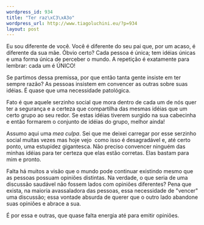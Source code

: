 ```yaml
--- 
wordpress_id: 934
title: "Ter raz\xC3\xA3o"
wordpress_url: http://www.tiagoluchini.eu/?p=934
layout: post
---
```

Eu sou diferente de você. Você é diferente do seu pai que, por um acaso, é diferente da sua mãe. Óbvio certo? Cada pessoa é única; tem idéias únicas e uma forma única de perceber o mundo. A repetição é exatamente para lembrar: cada um é ÚNICO!

Se partimos dessa premissa, por que então tanta gente insiste em ter sempre razão? As pessoas insistem em convencer as outras sobre suas idéias. É quase que uma necessidade patológica.

Fato é que aquele serzinho social que mora dentro de cada um de nós quer ter a segurança e a certeza que compartilha das mesmas idéias que um certo grupo ao seu redor. Se estas idéias tiverem surgido na sua cabecinha e então formarem o conjunto de idéias do grupo, melhor ainda!

Assumo aqui uma <em>mea culpa</em>. Sei que me deixei carregar por esse serzinho social muitas vezes mas hoje vejo  como isso é desagradável e, até certo ponto, uma estupidez gigantesca. Não preciso convencer ninguém das minhas idéias para ter certeza que elas estão corretas. Elas bastam para mim e pronto.

Falta há muitos a visão que o mundo pode continuar existindo mesmo que as pessoas possuam opiniões distintas. Na verdade, o que seria de uma discussão saudável não fossem lados com opiniões diferentes? Pena que exista, na maioria avassaladora das pessoas, essa necessidade de "vencer" uma discussão; essa vontade absurda de querer que o outro lado abandone suas opiniões e abrace a sua.

É por essa e outras, que quase falta energia até para emitir opiniões.
